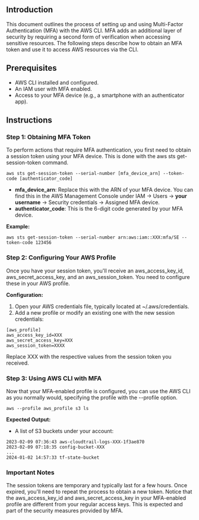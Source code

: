 ## Introduction
This document outlines the process of setting up and using Multi-Factor Authentication (MFA) with the AWS CLI. 
MFA adds an additional layer of security by requiring a second form of verification when accessing sensitive resources. 
The following steps describe how to obtain an MFA token and use it to access AWS resources via the CLI.

## Prerequisites
- AWS CLI installed and configured.
- An IAM user with MFA enabled.
- Access to your MFA device (e.g., a smartphone with an authenticator app).

## Instructions
### Step 1: Obtaining MFA Token
To perform actions that require MFA authentication, you first need to obtain a session token using your MFA device. 
This is done with the aws sts get-session-token command.
```
aws sts get-session-token --serial-number [mfa_device_arn] --token-code [authenticator_code]
```
- **mfa_device_arn**: Replace this with the ARN of your MFA device. 
You can find this in the AWS Management Console under 
IAM → Users → __your username__ → Security credentials → Assigned MFA device.
- **authenticator_code**: This is the 6-digit code generated by your MFA device.

**Example:**
```
aws sts get-session-token --serial-number arn:aws:iam::XXX:mfa/SE --token-code 123456
```

### Step 2: Configuring Your AWS Profile
Once you have your session token, you'll receive an aws_access_key_id, aws_secret_access_key, and an aws_session_token. 
You need to configure these in your AWS profile.

**Configuration:**
1. Open your AWS credentials file, typically located at ~/.aws/credentials.
1. Add a new profile or modify an existing one with the new session credentials:

```
[aws_profile]
aws_access_key_id=XXX
aws_secret_access_key=XXX
aws_session_token=XXXX
```

Replace XXX with the respective values from the session token you received.

### Step 3: Using AWS CLI with MFA
Now that your MFA-enabled profile is configured, you can use the AWS CLI as you normally would, 
specifying the profile with the --profile option.
```
aws --profile aws_profile s3 ls
```

**Expected Output:**
- A list of S3 buckets under your account:
```
2023-02-09 07:36:43 aws-cloudtrail-logs-XXX-1f3ae870
2023-02-09 07:18:35 config-bucket-XXX
...
2024-01-02 14:57:33 tf-state-bucket
```

### Important Notes
The session tokens are temporary and typically last for a few hours. Once expired, you'll need to repeat the process to 
obtain a new token. Notice that the aws_access_key_id and aws_secret_access_key in your MFA-enabled profile are 
different from your regular access keys. This is expected and part of the security measures provided by MFA.
